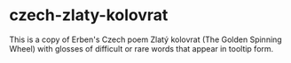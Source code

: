 # czech-zlaty-kolovrat
This is a copy of Erben's Czech poem Zlatý kolovrat (The Golden Spinning Wheel) with glosses of difficult or rare words that appear in tooltip form.
